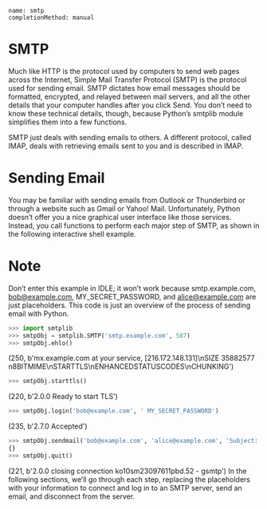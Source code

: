 ```ngMeta
name: smtp
completionMethod: manual
```
# SMTP
Much like HTTP is the protocol used by computers to send web pages across the Internet, Simple Mail Transfer Protocol (SMTP) is the protocol used for sending email. SMTP dictates how email messages should be formatted, encrypted, and relayed between mail servers, and all the other details that your computer handles after you click Send. You don’t need to know these technical details, though, because Python’s smtplib module simplifies them into a few functions.

SMTP just deals with sending emails to others. A different protocol, called IMAP, deals with retrieving emails sent to you and is described in IMAP.

# Sending Email
You may be familiar with sending emails from Outlook or Thunderbird or through a website such as Gmail or Yahoo! Mail. Unfortunately, Python doesn’t offer you a nice graphical user interface like those services. Instead, you call functions to perform each major step of SMTP, as shown in the following interactive shell example.

# Note
Don’t enter this example in IDLE; it won’t work because smtp.example.com, bob@example.com, MY_SECRET_PASSWORD, and alice@example.com are just placeholders. This code is just an overview of the process of sending email with Python.

```python
>>> import smtplib
>>> smtpObj = smtplib.SMTP('smtp.example.com', 587)
>>> smtpObj.ehlo()
```
(250, b'mx.example.com at your service, [216.172.148.131]\nSIZE 35882577\
n8BITMIME\nSTARTTLS\nENHANCEDSTATUSCODES\nCHUNKING')
```python
>>> smtpObj.starttls()
```
(220, b'2.0.0 Ready to start TLS')
```python
>>> smtpObj.login('bob@example.com', ' MY_SECRET_PASSWORD')
```
(235, b'2.7.0 Accepted')
```python
>>> smtpObj.sendmail('bob@example.com', 'alice@example.com', 'Subject: Solong.\nDear Alice, so long and thanks for all the fish. Sincerely, Bob')
{}
>>> smtpObj.quit()
```
(221, b'2.0.0 closing connection ko10sm23097611pbd.52 - gsmtp')
In the following sections, we’ll go through each step, replacing the placeholders with your information to connect and log in to an SMTP server, send an email, and disconnect from the server.